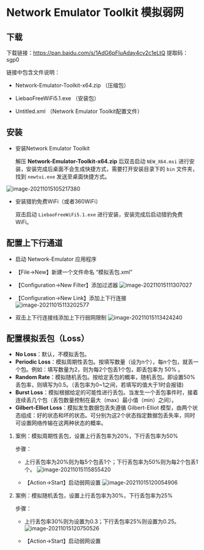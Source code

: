 # Network Emulator Toolkit 模拟弱网

## 下载

下载链接：https://pan.baidu.com/s/1AdG6pFluAday4cv2c1eLtQ 
提取码：sgp0



链接中包含文件说明：

- Network-Emulator-Toolkit-x64.zip （压缩包）


- LiebaoFreeWiFi5.1.exe （安装包）


- Untitled.xml （Network Emulator Toolkit配置文件）


## 安装

- 安装Network Emulator Toolkit

  解压 **Network-Emulator-Toolkit-x64.zip** 后双击启动 `NEW_X64.msi` 进行安装，安装完成后桌面不会生成快捷方式，需要打开安装目录下的 `bin` 文件夹，找到 `newtui.exe` 发送至桌面快捷方式。

![image-20211015105217380](https://i.loli.net/2021/10/15/ZivWy1CuxLVb4q7.png)

- 安装猎豹免费WiFi（或者360WiFi）

  双击启动 `LiebaoFreeWiFi5.1.exe` 进行安装，安装完成后启动猎豹免费WiFi。

## 配置上下行通道

- 启动 Network-Emulator 应用程序

- 【File->New】新建一个文件命名 “模拟丢包.xml” 

- 【Configuration->New Filter】添加过滤器
  ![image-20211015111307027](https://i.loli.net/2021/10/15/mbLWp5ERrcukBnO.png)

- 【Configuration->New Link】添加上下行连接
  ![image-20211015113202577](https://i.loli.net/2021/10/15/cXMLzx7KvF8nboI.png)


- 双击上下行连接线添加上下行弱网限制
  ![image-20211015113424240](https://i.loli.net/2021/10/15/jN3OA4pTfE8ynGa.png)

## 配置模拟丢包（Loss）

- **No Loss**：默认，不模拟丢包。
- **Periodic Loss**：模拟周期性丢包。按填写数量（设为n个），每n个包，就丢一个包。例如：填写数量为2，则为每2个包丢1个包，即丢包率为 50% 。
- **Random Rate**：模拟随机丢包。按给定丢包的概率，随机丢包。即设置50%丢包率，则填写为0.5。（丢包率为0~1之间，若填写的值大于1时会报错)
- **Burst Loss**：模拟根据给定的可能性进行丢包。当发生一个丢包事件时，接着连续丢几个包（丢包数量控制在最大（max）最小值（min）之间）。
- **Gilbert-Elliot Loss**：模拟发生数据包丢失遵循 Gilbert-Elliot 模型，由两个状态组成：好的状态和坏的状态。可分别为这2个状态指定数据包丢失率，同时可设置网络传输在这两种状态的概率。



1. 案例：模拟周期性丢包，设置上行丢包率为20%，下行丢包率为50%

   步骤：

   - 上行丢包率为20%则为每5个包丢1个；下行丢包率为50%则为每2个包丢1个。
     ![image-20211015115855420](https://i.loli.net/2021/10/15/SAgqMBlpD8CXhJ9.png)

   - 【Action->Start】启动弱网设置
     ![image-20211015120054906](https://i.loli.net/2021/10/15/2LXHil57fdUnjrm.png)



2. 案例：模拟随机丢包，设置上行丢包率为30%，下行丢包率为25%

   步骤：

   - 上行丢包率30%则为设置为0.3；下行丢包率25%则设置为0.25。
     ![image-20211015120750526](https://i.loli.net/2021/10/15/AP1mtk93idgjczl.png)

   - 【Action->Start】启动弱网设置
     

 

